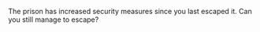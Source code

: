 The prison has increased security measures since you last escaped it. Can you still manage to escape?
